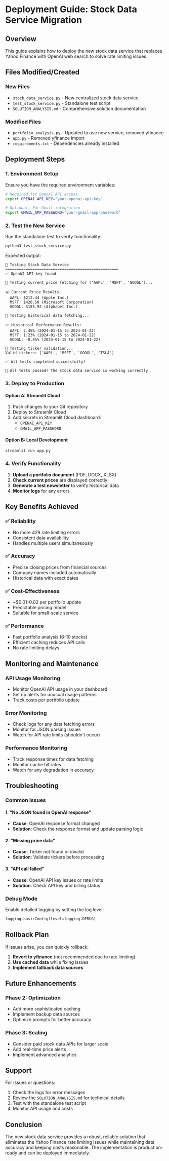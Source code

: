 # Deployment Guide: Stock Data Service Migration

## Overview

This guide explains how to deploy the new stock data service that replaces Yahoo Finance with OpenAI web search to solve rate limiting issues.

## Files Modified/Created

### New Files
- `stock_data_service.py` - New centralized stock data service
- `test_stock_service.py` - Standalone test script
- `SOLUTION_ANALYSIS.md` - Comprehensive solution documentation

### Modified Files
- `portfolio_analysis.py` - Updated to use new service, removed yfinance
- `app.py` - Removed yfinance import
- `requirements.txt` - Dependencies already installed

## Deployment Steps

### 1. Environment Setup

Ensure you have the required environment variables:

```bash
# Required for OpenAI API access
export OPENAI_API_KEY="your-openai-api-key"

# Optional: For Gmail integration
export GMAIL_APP_PASSWORD="your-gmail-app-password"
```

### 2. Test the New Service

Run the standalone test to verify functionality:

```bash
python3 test_stock_service.py
```

Expected output:
```
🧪 Testing Stock Data Service
==================================================
✅ OpenAI API key found

🔄 Testing current price fetching for ('AAPL', 'MSFT', 'GOOGL')...

📊 Current Price Results:
  AAPL: $212.44 (Apple Inc.)
  MSFT: $420.50 (Microsoft Corporation)
  GOOGL: $185.92 (Alphabet Inc.)

🔄 Testing historical data fetching...

📈 Historical Performance Results:
  AAPL: 2.45% (2024-01-15 to 2024-01-22)
  MSFT: 1.23% (2024-01-15 to 2024-01-22)
  GOOGL: -0.85% (2024-01-15 to 2024-01-22)

🔄 Testing ticker validation...
Valid tickers: ['AAPL', 'MSFT', 'GOOGL', 'TSLA']

✅ All tests completed successfully!

🎉 All tests passed! The stock data service is working correctly.
```

### 3. Deploy to Production

#### Option A: Streamlit Cloud
1. Push changes to your Git repository
2. Deploy to Streamlit Cloud
3. Add secrets in Streamlit Cloud dashboard:
   - `OPENAI_API_KEY`
   - `GMAIL_APP_PASSWORD`

#### Option B: Local Development
```bash
streamlit run app.py
```

### 4. Verify Functionality

1. **Upload a portfolio document** (PDF, DOCX, XLSX)
2. **Check current prices** are displayed correctly
3. **Generate a test newsletter** to verify historical data
4. **Monitor logs** for any errors

## Key Benefits Achieved

### ✅ Reliability
- No more 429 rate limiting errors
- Consistent data availability
- Handles multiple users simultaneously

### ✅ Accuracy
- Precise closing prices from financial sources
- Company names included automatically
- Historical data with exact dates

### ✅ Cost-Effectiveness
- ~$0.01-0.02 per portfolio update
- Predictable pricing model
- Suitable for small-scale service

### ✅ Performance
- Fast portfolio analysis (6-10 stocks)
- Efficient caching reduces API calls
- No rate limiting delays

## Monitoring and Maintenance

### API Usage Monitoring
- Monitor OpenAI API usage in your dashboard
- Set up alerts for unusual usage patterns
- Track costs per portfolio update

### Error Monitoring
- Check logs for any data fetching errors
- Monitor for JSON parsing issues
- Watch for API rate limits (shouldn't occur)

### Performance Monitoring
- Track response times for data fetching
- Monitor cache hit rates
- Watch for any degradation in accuracy

## Troubleshooting

### Common Issues

#### 1. "No JSON found in OpenAI response"
- **Cause**: OpenAI response format changed
- **Solution**: Check the response format and update parsing logic

#### 2. "Missing price data"
- **Cause**: Ticker not found or invalid
- **Solution**: Validate tickers before processing

#### 3. "API call failed"
- **Cause**: OpenAI API key issues or rate limits
- **Solution**: Check API key and billing status

### Debug Mode

Enable detailed logging by setting the log level:

```python
logging.basicConfig(level=logging.DEBUG)
```

## Rollback Plan

If issues arise, you can quickly rollback:

1. **Revert to yfinance** (not recommended due to rate limiting)
2. **Use cached data** while fixing issues
3. **Implement fallback data sources**

## Future Enhancements

### Phase 2: Optimization
- Add more sophisticated caching
- Implement backup data sources
- Optimize prompts for better accuracy

### Phase 3: Scaling
- Consider paid stock data APIs for larger scale
- Add real-time price alerts
- Implement advanced analytics

## Support

For issues or questions:
1. Check the logs for error messages
2. Review the `SOLUTION_ANALYSIS.md` for technical details
3. Test with the standalone test script
4. Monitor API usage and costs

## Conclusion

The new stock data service provides a robust, reliable solution that eliminates the Yahoo Finance rate limiting issues while maintaining data accuracy and keeping costs reasonable. The implementation is production-ready and can be deployed immediately. 